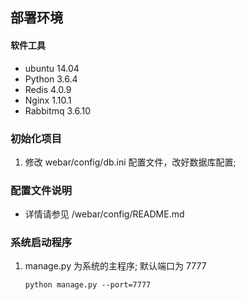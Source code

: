 ## 部署环境 ##

#### 软件工具 ####
* ubuntu 14.04
* Python 3.6.4
* Redis 4.0.9
* Nginx 1.10.1
* Rabbitmq 3.6.10


### 初始化项目 ###
1. 修改 webar/config/db.ini 配置文件，改好数据库配置;



###  配置文件说明 ###
* 详情请参见 /webar/config/README.md


### 系统启动程序  ###
1. manage.py 为系统的主程序; 默认端口为 7777

   ```
   python manage.py --port=7777
   ```
